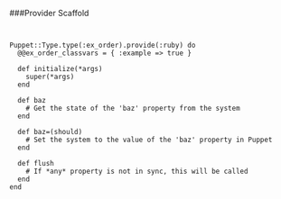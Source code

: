 ###Provider Scaffold

<pre><code data-trim class="ruby">

Puppet::Type.type(:ex_order).provide(:ruby) do
  @@ex_order_classvars = { :example =&gt; true }

  def initialize(*args)
    super(*args)
  end

  def baz
    # Get the state of the 'baz' property from the system
  end

  def baz=(should)
    # Set the system to the value of the 'baz' property in Puppet
  end

  def flush
    # If *any* property is not in sync, this will be called
  end
end

</code></pre>
